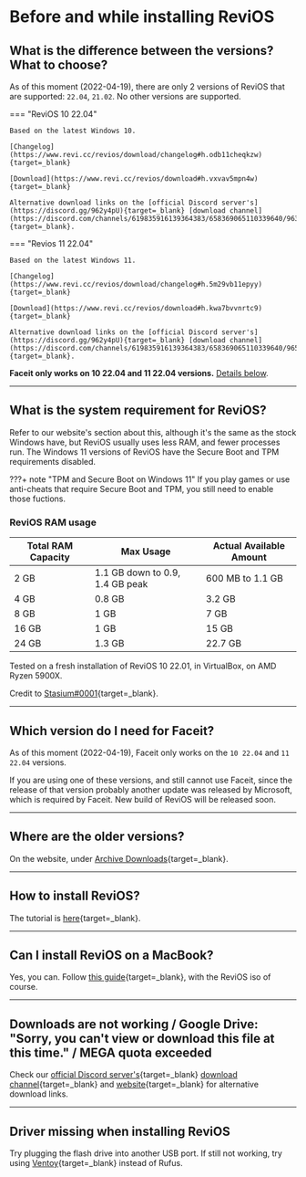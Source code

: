# Before and while installing ReviOS

## What is the difference between the versions? What to choose?

As of this moment (2022-04-19), there are only 2 versions of ReviOS that are supported: `22.04`, `21.02`. No other versions are supported.

=== "ReviOS 10 22.04"

    Based on the latest Windows 10.

    [Changelog](https://www.revi.cc/revios/download/changelog#h.odb11cheqkzw){target=_blank}

    [Download](https://www.revi.cc/revios/download#h.vxvav5mpn4w){target=_blank}

    Alternative download links on the [official Discord server's](https://discord.gg/962y4pU){target=_blank} [download channel](https://discord.com/channels/619835916139364383/658369065110339640/963477645859901491){target=_blank}.


=== "Revios 11 22.04"

    Based on the latest Windows 11.

    [Changelog](https://www.revi.cc/revios/download/changelog#h.5m29vb11epyy){target=_blank}

    [Download](https://www.revi.cc/revios/download#h.kwa7bvvnrtc9){target=_blank}

    Alternative download links on the [official Discord server's](https://discord.gg/962y4pU){target=_blank} [download channel](https://discord.com/channels/619835916139364383/658369065110339640/965855822372569099){target=_blank}.


**Faceit only works on 10 22.04 and 11 22.04 versions.** [Details below](#which-version-do-i-need-for-faceit).

---

## What is the system requirement for ReviOS?

Refer to our website's section about this, although it's the same as the stock Windows have, but ReviOS usually uses less RAM, and fewer processes run. The Windows 11 versions of ReviOS have the Secure Boot and TPM requirements disabled.

???+ note "TPM and Secure Boot on Windows 11"
    If you play games or use anti-cheats that require Secure Boot and TPM, you still need to enable those fuctions.

### ReviOS RAM usage

| Total RAM Capacity | Max Usage                       | Actual Available Amount |
| ------------------ | ------------------------------- | ------------------------- |
| 2 GB               | 1.1 GB down to 0.9, 1.4 GB peak | 600 MB to 1.1 GB          |
| 4 GB               | 0.8 GB                          | 3.2 GB                    |
| 8 GB               | 1 GB                            | 7 GB                      |
| 16 GB              | 1 GB                            | 15 GB                     |
| 24 GB              | 1.3 GB                          | 22.7 GB                   |

Tested on a fresh installation of ReviOS 10 22.01, in VirtualBox, on AMD Ryzen 5900X.

Credit to [Stasium#0001](https://stasium.dev/){target=_blank}.


---

## Which version do I need for Faceit?

As of this moment (2022-04-19), Faceit only works on the `10 22.04` and `11 22.04` versions.

If you are using one of these versions, and still cannot use Faceit, since the release of that version probably another update was released by Microsoft, which is required by Faceit. New build of ReviOS will be released soon. 

---

## Where are the older versions?

On the website, under [Archive Downloads](https://www.revi.cc/revios/download/archive-downloads){target=_blank}.

---

## How to install ReviOS?

The tutorial is [here](https://youtu.be/w4Wn25d02iY){target=_blank}.

---

## Can I install ReviOS on a MacBook?

Yes, you can. Follow [this guide](https://jensd.be/1011/windows/install-windows-10-on-a-macbook-air-2019-2020-with-t2-chip){target=_blank}, with the ReviOS iso of course.

---

## Downloads are not working / Google Drive: "Sorry, you can't view or download this file at this time." / MEGA quota exceeded

Check our [official Discord server's](https://discord.gg/962y4pU){target=_blank} [download channel](https://discord.com/channels/619835916139364383/658369065110339640){target=_blank} and [website](https://www.revi.cc/revios/download){target=_blank} for alternative download links.

---

## Driver missing when installing ReviOS

Try plugging the flash drive into another USB port. If still not working, try using [Ventoy](https://www.ventoy.net/){target=_blank} instead of Rufus.
